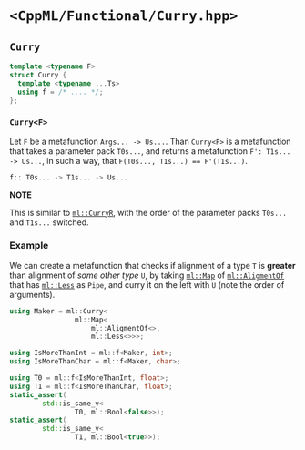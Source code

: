 # `<CppML/Functional/Curry.hpp>`

## `Curry`

```c++
template <typename F>
struct Curry {
  template <typename ...Ts>
  using f = /* .... */;
};
```
### `Curry<F>`

Let `F` be a metafunction `Args... -> Us...`. Than `Curry<F>` is a metafunction that takes a parameter pack `T0s...`, and returns a metafunction `F': T1s... -> Us...`, in such a way, that `F(T0s..., T1s...) == F'(T1s...)`.

```c++
f:: T0s... -> T1s... -> Us...
```

**NOTE**

This is similar to [`ml::CurryR`](./CurryR.md), with the order of the parameter packs `T0s...` and `T1s...` switched.

### Example

We can create a metafunction that checks if alignment of a type `T` is **greater** than alignment of *some other type* `U`, by taking [`ml::Map`](./Map.md) of [`ml::AligmentOf`](../TypeTraits/AligmentOf.md)  that has [`ml::Less`](../Arithmetic/Less.md) as `Pipe`, and curry it on the left with `U` (note the order of arguments).

```c++
using Maker = ml::Curry<
                ml::Map<
                    ml::AligmentOf<>,
                    ml::Less<>>>;

using IsMoreThanInt = ml::f<Maker, int>;
using IsMoreThanChar = ml::f<Maker, char>;

using T0 = ml::f<IsMoreThanInt, float>;
using T1 = ml::f<IsMoreThanChar, float>;
static_assert(
        std::is_same_v<
                T0, ml::Bool<false>>);
static_assert(
        std::is_same_v<
                T1, ml::Bool<true>>);
```

